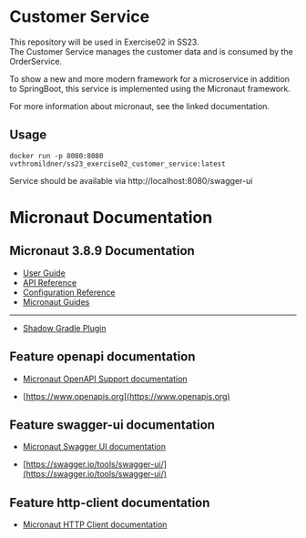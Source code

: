 # Customer Service

This repository will be used in Exercise02 in SS23. <br/>
The Customer Service manages the customer data and is consumed by the OrderService.

To show a new and more modern framework for a microservice in addition to SpringBoot, this service is implemented using the Micronaut framework.

For more information about micronaut, see the linked documentation.


## Usage

```
docker run -p 8080:8080 vvthromildner/ss23_exercise02_customer_service:latest
```

Service should be available via
http://localhost:8080/swagger-ui



# Micronaut Documentation

## Micronaut 3.8.9 Documentation

- [User Guide](https://docs.micronaut.io/3.8.9/guide/index.html)
- [API Reference](https://docs.micronaut.io/3.8.9/api/index.html)
- [Configuration Reference](https://docs.micronaut.io/3.8.9/guide/configurationreference.html)
- [Micronaut Guides](https://guides.micronaut.io/index.html)
---

- [Shadow Gradle Plugin](https://plugins.gradle.org/plugin/com.github.johnrengelman.shadow)
## Feature openapi documentation

- [Micronaut OpenAPI Support documentation](https://micronaut-projects.github.io/micronaut-openapi/latest/guide/index.html)

- [https://www.openapis.org](https://www.openapis.org)


## Feature swagger-ui documentation

- [Micronaut Swagger UI documentation](https://micronaut-projects.github.io/micronaut-openapi/latest/guide/index.html)

- [https://swagger.io/tools/swagger-ui/](https://swagger.io/tools/swagger-ui/)


## Feature http-client documentation

- [Micronaut HTTP Client documentation](https://docs.micronaut.io/latest/guide/index.html#httpClient)


